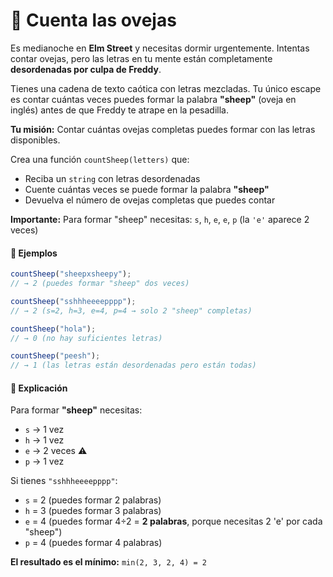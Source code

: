 # 🐑 **Cuenta las ovejas**

Es medianoche en **Elm Street** y necesitas dormir urgentemente. Intentas contar ovejas, pero las letras en tu mente están completamente **desordenadas por culpa de Freddy**.

Tienes una cadena de texto caótica con letras mezcladas. Tu único escape es contar cuántas veces puedes formar la palabra **"sheep"** (oveja en inglés) antes de que Freddy te atrape en la pesadilla.

**Tu misión:** Contar cuántas ovejas completas puedes formar con las letras disponibles.

Crea una función `countSheep(letters)` que:

- Reciba un `string` con letras desordenadas
- Cuente cuántas veces se puede formar la palabra **"sheep"**
- Devuelva el número de ovejas completas que puedes contar

**Importante:** Para formar "sheep" necesitas: `s`, `h`, `e`, `e`, `p` (la `'e'` aparece 2 veces)

#### 📝 Ejemplos

```ts
countSheep("sheepxsheepy");
// → 2 (puedes formar "sheep" dos veces)

countSheep("sshhheeeepppp");
// → 2 (s=2, h=3, e=4, p=4 → solo 2 "sheep" completas)

countSheep("hola");
// → 0 (no hay suficientes letras)

countSheep("peesh");
// → 1 (las letras están desordenadas pero están todas)
```

#### 🧠 Explicación

Para formar **"sheep"** necesitas:

- `s` → 1 vez
- `h` → 1 vez
- `e` → 2 veces ⚠️
- `p` → 1 vez

Si tienes `"sshhheeeepppp"`:

- `s` = 2 (puedes formar 2 palabras)
- `h` = 3 (puedes formar 3 palabras)
- `e` = 4 (puedes formar 4÷2 = **2 palabras**, porque necesitas 2 'e' por cada "sheep")
- `p` = 4 (puedes formar 4 palabras)

**El resultado es el mínimo:** `min(2, 3, 2, 4) = 2`
